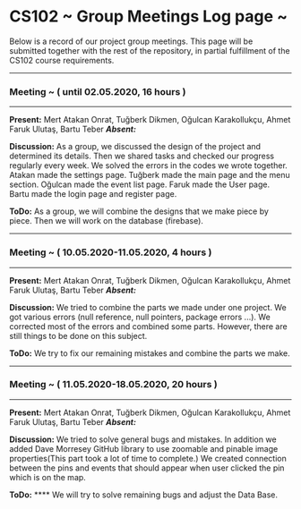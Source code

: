 # CS102 ~ Group Meetings Log page ~

Below is a record of our project group meetings. This page will be submitted together with the rest of the repository, in partial fulfillment of the CS102 course requirements.

****
### Meeting ~ ( until 02.05.2020, 16 hours )
****
**Present:** Mert Atakan Onrat, Tuğberk Dikmen, Oğulcan Karakollukçu, Ahmet Faruk Ulutaş, Bartu Teber  _**Absent:**_

**Discussion:** 
As a group, we discussed the design of the project and determined its details. Then we shared tasks and checked our progress regularly every week. We solved the errors in the codes we wrote together. Atakan made the settings page. Tuğberk made the main page and the menu section. Oğulcan made the event list page. Faruk made the User page. Bartu made the login page and register page.

**ToDo:** As a group, we will combine the designs that we make piece by piece. Then we will work on the database (firebase).

****
### Meeting ~ ( 10.05.2020-11.05.2020, 4 hours )
****
**Present:** Mert Atakan Onrat, Tuğberk Dikmen, Oğulcan Karakollukçu, Ahmet Faruk Ulutaş, Bartu Teber  _**Absent:**_

**Discussion:** 
We tried to combine the parts we made under one project. We got various errors (null reference, null pointers, package errors ...). We corrected most of the errors and combined some parts. However, there are still things to be done on this subject.

**ToDo:** We try to fix our remaining mistakes and combine the parts we make.
****
### Meeting ~ ( 11.05.2020-18.05.2020, 20 hours )
****
**Present:** Mert Atakan Onrat, Tuğberk Dikmen, Oğulcan Karakollukçu, Ahmet Faruk Ulutaş, Bartu Teber  _**Absent:**_

**Discussion:** 
We tried to solve general bugs and mistakes. In addition we added Dave Morresey GitHub library to use zoomable and pinable image properties(This part took a lot of time to complete.) We created connection between the pins and events that should appear when user clicked the pin which is on the map. 

**ToDo:** 
**** We will try to solve remaining bugs and adjust the Data Base.
